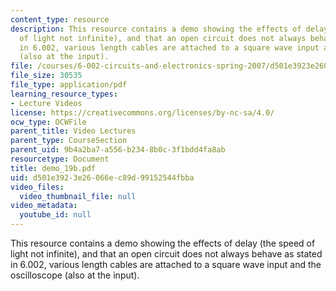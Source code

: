 ```yaml
---
content_type: resource
description: This resource contains a demo showing the effects of delay (the speed
  of light not infinite), and that an open circuit does not always behave as stated
  in 6.002, various length cables are attached to a square wave input and the oscilloscope
  (also at the input).
file: /courses/6-002-circuits-and-electronics-spring-2007/d501e3923e26066ec89d99152544fbba_demo_19b.pdf
file_size: 30535
file_type: application/pdf
learning_resource_types:
- Lecture Videos
license: https://creativecommons.org/licenses/by-nc-sa/4.0/
ocw_type: OCWFile
parent_title: Video Lectures
parent_type: CourseSection
parent_uid: 9b4a2ba7-a556-b234-8b0c-3f1bdd4fa8ab
resourcetype: Document
title: demo_19b.pdf
uid: d501e392-3e26-066e-c89d-99152544fbba
video_files:
  video_thumbnail_file: null
video_metadata:
  youtube_id: null
---
```

This resource contains a demo showing the effects of delay (the speed of light not infinite), and that an open circuit does not always behave as stated in 6.002, various length cables are attached to a square wave input and the oscilloscope (also at the input).
